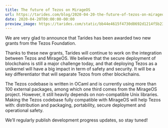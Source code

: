 ```yaml
---
title: The future of Tezos on MirageOS
url: https://tarides.com/blog/2020-04-20-the-future-of-tezos-on-mirageos
date: 2020-04-20T00:00:00-00:00
preview_image: https://tarides.com/static/bb44e4615f4730d8692d1214f5b238a3/497c6/tezosgrants.png
---
```


<p>We are very glad to announce that Tarides has been awarded two new grants from
the Tezos Foundation.</p>
<p>Thanks to these new grants, Tarides will continue to work on the integration
between Tezos and MirageOS. We believe that the secure deployment of blockchains
is still a major challenge today, and that deploying Tezos as a unikernel will
have a big impact in term of safety and security. It will be a key
differentiator that will separate Tezos from other blockchains.</p>
<p>The Tezos codebase is written in OCaml and is currently using more than 100
external packages, among which one third comes from the MirageOS project.
However, it still heavily depends on non-compatible Unix libraries. Making the
Tezos codebase fully compatible with MirageOS will help Tezos with: distribution
and packaging, portability, secure deployment and operational safety.</p>
<p>We’ll regularly publish development progress updates, so stay tuned!</p>
